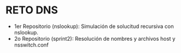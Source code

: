 # RETO DNS
- 1er Repositorio (nslookup): Simulación de solucitud recursiva con nslookup.
- 2o Repositorio (sprint2): Resolución de nombres y archivos host y nsswitch.conf
